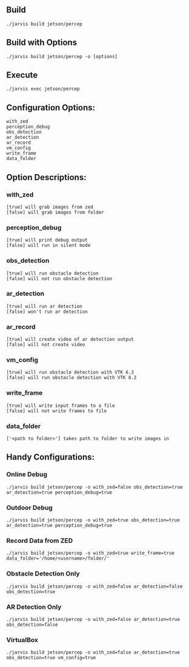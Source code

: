 ## Build
    ./jarvis build jetson/percep

## Build with Options
    ./jarvis build jetson/percep -o [options]

## Execute
    ./jarvis exec jetson/percep

## Configuration Options:
    with_zed
    perception_debug
    obs_detection
    ar_detection
    ar_record
    vm_config
    write_frame
    data_folder

## Option Descriptions:

### with_zed
    [true] will grab images from zed
    [false] will grab images from folder

### perception_debug
    [true] will print debug output
    [false] will run in silent mode

### obs_detection
    [true] will run obstacle detection
    [false] will not run obstacle detection

### ar_detection
    [true] will run ar detection
    [false] won't run ar detection

### ar_record
    [true] will create video of ar detection output
    [false] will not create video

### vm_config
    [true] will run obstacle detection with VTK 6.3
    [false] will run obstacle detection with VTK 8.2

### write_frame
    [true] will write input frames to a file
    [false] will not write frames to file

### data_folder
    ['<path to folder>'] takes path to folder to write images in

## Handy Configurations:

### Online Debug
    ./jarvis build jetson/percep -o with_zed=false obs_detection=true ar_detection=true perception_debug=true

### Outdoor Debug  
    ./jarvis build jetson/percep -o with_zed=true obs_detection=true ar_detection=true perception_debug=true 

### Record Data from ZED
    ./jarvis build jetson/percep -o with_zed=true write_frame=true data_folder='/home/<username>/folder/'

### Obstacle Detection Only
    ./jarvis build jetson/percep -o with_zed=false ar_detection=false obs_detection=true

### AR Detection Only
    ./jarvis build jetson/percep -o with_zed=false ar_detection=true obs_detection=false

### VirtualBox
    ./jarvis build jetson/percep -o with_zed=false ar_detection=true obs_detection=true vm_config=true
